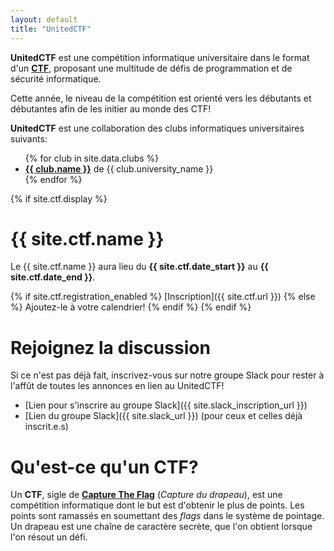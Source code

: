 ```yaml
---
layout: default
title: "UnitedCTF"
---
```


**UnitedCTF** est une compétition informatique universitaire dans le format d'un **[CTF](#quest-ce-quun-ctf)**, proposant une multitude de défis de programmation et de sécurité informatique. 

Cette année, le niveau de la compétition est orienté vers les débutants et débutantes afin de les initier au monde des CTF!
 
**UnitedCTF** est une collaboration des clubs informatiques universitaires suivants:
<ul>  
  {% for club in site.data.clubs %}
  <li>
    <b><a href="{{ club.url }}">{{ club.name }}</a></b> de {{ club.university_name }}
  </li>
  {% endfor %}
</ul>

{% if site.ctf.display %}
# {{ site.ctf.name }}

Le {{ site.ctf.name }} aura lieu du <b>{{ site.ctf.date_start }}</b> au <b>{{ site.ctf.date_end }}</b>. 

{% if site.ctf.registration_enabled %}
 [Inscription]({{ site.ctf.url }})
{% else %}
Ajoutez-le à votre calendrier!
{% endif %}
{% endif %}

# Rejoignez la discussion

Si ce n'est pas déjà fait, inscrivez-vous sur notre groupe Slack pour rester à l'affût de toutes les annonces en lien au UnitedCTF!

- [Lien pour s'inscrire au groupe Slack]({{ site.slack_inscription_url }})
- [Lien du groupe Slack]({{ site.slack_url }}) (pour ceux et celles déjà inscrit.e.s)

# Qu'est-ce qu'un CTF?

Un **CTF**, sigle de **[Capture The Flag](https://fr.wikipedia.org/wiki/Capture_du_drapeau#En_s%C3%A9curit%C3%A9_de_l'information)** (_Capture du drapeau_), est une compétition informatique dont le but est d'obtenir le plus de points. Les points sont ramassés en soumettant des *flags* dans le système de pointage. Un drapeau est une chaîne de caractère secrète, que l'on obtient lorsque l'on résout un défi.

